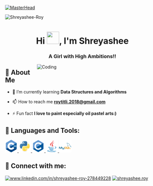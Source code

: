 [![MasterHead](https://newrelic.com/sites/default/files/2021-04/good-programmer-banner-final.jpg)](https://Shreyashee-Roy.io)
<p align="left"> <img src="https://komarev.com/ghpvc/?username=Shreyashee-Roy&label=Profile%20views&color=0e75b6&style=flat" alt="Shreyashee-Roy" /> </p>
<h1 align="center">Hi <img src="https://raw.githubusercontent.com/MartinHeinz/MartinHeinz/master/wave.gif" width="40px" height="40px">, I'm Shreyashee</h1>
<h3 align="center">A Girl with High Ambitions!!</h3>
<img align="right" alt="Coding" width="400" src="[https://thumbs.gfycat.com/GlisteningAggravatingJunebug-size_restricted.gif](https://miro.medium.com/v2/resize:fit:1400/1*5OSbGu-5Z98IT8r76UJZbw.gif)" />

## 🙋 About Me
- 🌱 I’m currently learning **Data Structures and Algorithms**

- 📫 How to reach me **roytitli.2018@gmail.com**

- ⚡ Fun fact **I love to paint especially oil pastel arts:)**

## 🚀 Languages and Tools:
<p align="left"> 
<a href="https://www.w3schools.com/cpp/" target="_blank" rel="noreferrer"> <img src="https://raw.githubusercontent.com/devicons/devicon/master/icons/cplusplus/cplusplus-original.svg" alt="cplusplus" width="40" height="40"/> </a>
<a href="https://www.python.org" target="_blank" rel="noreferrer"> <img src="https://raw.githubusercontent.com/devicons/devicon/master/icons/python/python-original.svg" alt="python" width="40" height="40"/> </a> 
<a href="https://www.cprogramming.com/" target="_blank" rel="noreferrer"> <img src="https://raw.githubusercontent.com/devicons/devicon/master/icons/c/c-original.svg" alt="c" width="40" height="40"/> </a> 
<a href="https://www.java.com" target="_blank" rel="noreferrer"> <img src="https://raw.githubusercontent.com/devicons/devicon/master/icons/java/java-original.svg" alt="java" width="40" height="40"/> </a> 
<a href="https://www.mysql.com/" target="_blank" rel="noreferrer"> <img src="https://raw.githubusercontent.com/devicons/devicon/master/icons/mysql/mysql-original-wordmark.svg" alt="mysql" width="40" height="40"/> </a> 
</p>

## 📍 Connect with me:
<p align="left">
<a href="https://linkedin.com/in/shreyashee-roy-278449228" target="blank"><img align="center" src="https://raw.githubusercontent.com/rahuldkjain/github-profile-readme-generator/master/src/images/icons/Social/linked-in-alt.svg" alt="www.linkedin.com/in/shreyashee-roy-278449228" height="30" width="40" /></a>
<a href="https://instagram.com/shreyashee.roy" target="blank"><img align="center" src="https://raw.githubusercontent.com/rahuldkjain/github-profile-readme-generator/master/src/images/icons/Social/instagram.svg" alt="shreyashee.roy" height="30" width="40" /></a>
</p>
